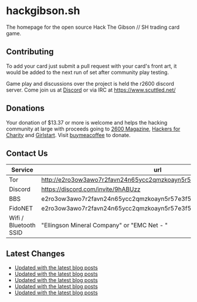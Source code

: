 # hackgibson.sh
The homepage for the open source Hack The Gibson // SH trading card game.


## Contributing

To add your card just submit a pull request with your card's front art, it would be added to the next run of set after community play testing.

Game play and discussions over the project is held the r2600 discord server. Come join us at [Discord](https://discord.com/invite/9hABUzz) or via IRC at https://www.scuttled.net/


## Donations

Your donation of $13.37 or more is welcome and helps the hacking community at large with proceeds going to [2600 Magazine](https://2600.com/), [Hackers for Charity](https://hackersforcharity.org) and [Girlstart](https://girlstart.org).  Visit [buymeacoffee](https://www.buymeacoffee.com/hackgibson.sh) to donate.


## Contact Us

Service | url
-|-
Tor | http://e2ro3ow3awo7r2favn24n65ycc2qmzkoayn5r57e3f56nvjwdcgg32ad.onion
Discord | https://discord.com/invite/9hABUzz
BBS | e2ro3ow3awo7r2favn24n65ycc2qmzkoayn5r57e3f56nvjwdcgg32ad.onion:23
FidoNET | e2ro3ow3awo7r2favn24n65ycc2qmzkoayn5r57e3f56nvjwdcgg32ad.onion:24554
Wifi / Bluetooth SSID | "Ellingson Mineral Company" or "EMC Net - <fidonet address>"

## Latest Changes
<!-- BLOG-POST-LIST:START -->
- [Updated with the latest blog posts](https://github.com/DFW2600/hackgibson.sh/commit/e66a2668e5be500646f4c987169ed6bdb7052d84)
- [Updated with the latest blog posts](https://github.com/DFW2600/hackgibson.sh/commit/b2792a73a56302a5895425b972bafa2353a84a02)
- [Updated with the latest blog posts](https://github.com/DFW2600/hackgibson.sh/commit/6540296dae0492ae6b3b53fa10cf40b22705db4b)
- [Updated with the latest blog posts](https://github.com/DFW2600/hackgibson.sh/commit/269c6939427a9c4fe2223c7eb777bd397a38e51b)
- [Updated with the latest blog posts](https://github.com/DFW2600/hackgibson.sh/commit/27d61d2bfdd4560810bba86fbc0c972db00f21a3)
<!-- BLOG-POST-LIST:END -->
